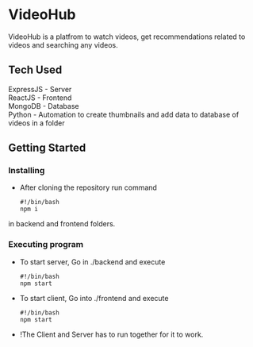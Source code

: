 # VideoHub
VideoHub is a platfrom to watch videos, get recommendations related to videos and searching any videos.  

## Tech Used
ExpressJS - Server  
ReactJS   - Frontend  
MongoDB   - Database  
Python    - Automation to create thumbnails and add data to database of videos in a folder  

## Getting Started

### Installing

* After cloning the repository run command
  ```
  #!/bin/bash
  npm i
  ```
  
in backend and frontend folders.
### Executing program

* To start server, Go  in ./backend and execute
  ```
  #!/bin/bash
  npm start
  ```
* To start client, Go into ./frontend and execute
  ```
  #!/bin/bash
  npm start
  ```
* !The Client and Server has to run together for it to work.
